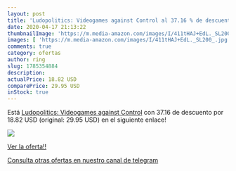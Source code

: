```yaml
---
layout: post
title: 'Ludopolitics: Videogames against Control al 37.16 % de descuento'
date: 2020-04-17 21:13:22
thumbnailImage: 'https://m.media-amazon.com/images/I/411tHAJ+EdL._SL200_.jpg'
images: [ 'https://m.media-amazon.com/images/I/411tHAJ+EdL._SL200_.jpg' ]
comments: true
category: ofertas
author: ring
slug: 1785354884
description:
actualPrice: 18.82 USD
comparePrice: 29.95 USD
inStock: true
---
```


Está [Ludopolitics: Videogames against Control](https://www.amazon.com/dp/1785354884/?tag=redken08-20) con 37.16 de descuento por 18.82 USD (original: 29.95 USD) en el siguiente enlace!

[![](https://m.media-amazon.com/images/I/411tHAJ+EdL._SL200_.jpg)](https://www.amazon.com/dp/1785354884/?tag=redken08-20)

[Ver la oferta!!](https://www.amazon.com/dp/1785354884/?tag=redken08-20)

[Consulta otras ofertas en nuestro canal de telegram](https://t.me/s/ofertas25)
